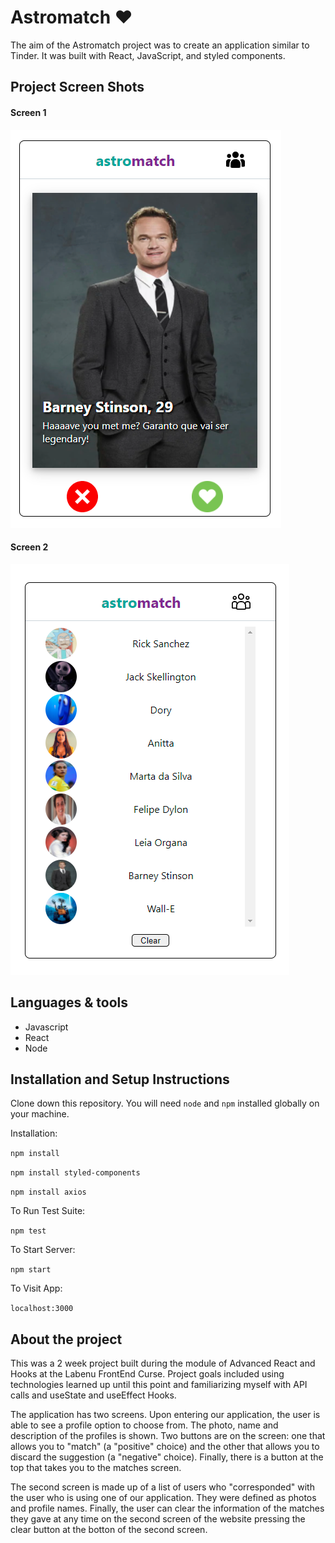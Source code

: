 # Astromatch :heart:

The aim of the Astromatch project was to create an application similar to Tinder. It was built with React, JavaScript, and styled components.



## Project Screen Shots

#### Screen 1
![alt text](src/Assets/screen1.PNG)
#### Screen 2
![alt text](src/Assets/screen2.PNG)

## Languages & tools

- Javascript
- React
- Node

## Installation and Setup Instructions


Clone down this repository. You will need `node` and `npm` installed globally on your machine.  

Installation:

`npm install`

`npm install styled-components`

`npm install axios`

To Run Test Suite:  

`npm test`  

To Start Server:

`npm start`  

To Visit App:

`localhost:3000`  

## About the project


This was a 2 week project built during the module of Advanced React and Hooks at the Labenu FrontEnd Curse. Project goals included using technologies learned up until this point and familiarizing myself with API calls and useState and useEffect Hooks.  

The application has two screens. Upon entering our application, the user is able to see a profile option to choose from. The photo, name and description of the profiles is shown. Two buttons are on the screen: one that allows you to "match" (a "positive" choice) and the other that allows you to discard the suggestion (a "negative" choice). Finally, there is a button at the top that takes you to the matches screen.  

The second screen is made up of a list of users who "corresponded" with the user who is using one of our application. They were defined as photos and profile names. Finally, the user can clear the information of the matches they gave at any time on the second screen of the website pressing the clear button at the botton of the second screen.
